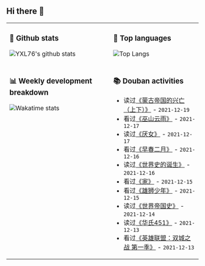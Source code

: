 ## Hi there 👋

<table>
<tr>
<td valign="top" width="54%">

### 🔭 Github stats

![YXL76's github stats](https://github-readme-stats.yxl76.vercel.app/api?username=YXL76&count_private=true&show_icons=true&include_all_commits=true&theme=prussian&line_height=28&disable_animations=true)

</td>

<td valign="top" width="46%">

### 🌱 Top languages

![Top Langs](https://github-readme-stats.yxl76.vercel.app/api/top-langs/?username=YXL76&layout=compact&theme=prussian&langs_count=8&hide=HTML,CSS,SCSS)

</td>
</tr>
<tr>
<td valign="top" width="54%">

### 📊 Weekly development breakdown

![Wakatime stats](https://github-readme-stats.yxl76.vercel.app/api/wakatime?username=YXL76&layout=compact&theme=prussian)


</td>
<td valign="top" width="46%">

### 📚 Douban activities

- 读过[《蒙古帝国的兴亡（上下）》](https://book.douban.com/subject/26585046/) - `2021-12-19`
- 看过[《巫山云雨》](http://movie.douban.com/subject/1303671/) - `2021-12-17`
- 读过[《厌女》](https://book.douban.com/subject/25836270/) - `2021-12-17`
- 看过[《早春二月》](http://movie.douban.com/subject/1401269/) - `2021-12-16`
- 读过[《世界史的诞生》](https://book.douban.com/subject/26712178/) - `2021-12-16`
- 看过[《家》](http://movie.douban.com/subject/1308211/) - `2021-12-15`
- 看过[《雄狮少年》](http://movie.douban.com/subject/35144311/) - `2021-12-15`
- 读过[《世界帝国史》](https://book.douban.com/subject/27101994/) - `2021-12-14`
- 读过[《华氏451》](https://book.douban.com/subject/27077129/) - `2021-12-13`
- 看过[《英雄联盟：双城之战 第一季》](http://movie.douban.com/subject/34867871/) - `2021-12-13`

</td>
</tr>
</table>

<!--
**YXL76/YXL76** is a ✨ _special_ ✨ repository because its `README.md` (this file) appears on your GitHub profile.

Here are some ideas to get you started:

- 🔭 I’m currently working on ...
- 🌱 I’m currently learning ...
- 👯 I’m looking to collaborate on ...
- 🤔 I’m looking for help with ...
- 💬 Ask me about ...
- 📫 How to reach me: ...
- 😄 Pronouns: ...
- ⚡ Fun fact: ...
-->
